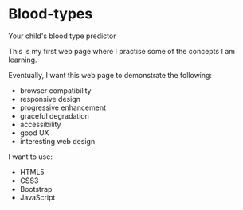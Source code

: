 # Blood-types
Your child's blood type predictor

This is my first web page where I practise some of the concepts I am learning.

Eventually, I want this web page to demonstrate the following:
- browser compatibility
- responsive design
- progressive enhancement
- graceful degradation
- accessibility
- good UX
- interesting web design

I want to use:
- HTML5
- CSS3
- Bootstrap
- JavaScript
